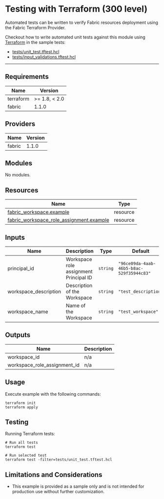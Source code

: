 <!-- BEGIN_TF_DOCS -->
# Testing with Terraform (300 level)

Automated tests can be written to verify Fabric resources deployment using the Fabric Terraform Provider.

Checkout how to write automated unit tests against this module using [Terraform](https://developer.hashicorp.com/terraform/cli/test) in the sample tests:

- [tests/unit\_test.tftest.hcl](./tests/unit\_test.tftest.hcl)
- [tests/input\_validations.tftest.hcl](./tests/input\_validations.tftest.hcl)

---

## Requirements

| Name      | Version       |
|-----------|---------------|
| terraform | >= 1.8, < 2.0 |
| fabric    | 1.1.0         |

## Providers

| Name   | Version |
|--------|---------|
| fabric | 1.1.0   |

## Modules

No modules.

## Resources

| Name                                                                                                                                                | Type     |
|-----------------------------------------------------------------------------------------------------------------------------------------------------|----------|
| [fabric_workspace.example](https://registry.terraform.io/providers/microsoft/fabric/1.1.0/docs/resources/workspace)                                 | resource |
| [fabric_workspace_role_assignment.example](https://registry.terraform.io/providers/microsoft/fabric/1.1.0/docs/resources/workspace_role_assignment) | resource |

## Inputs

| Name                   | Description                            | Type     | Default                                  | Required |
|------------------------|----------------------------------------|----------|------------------------------------------|:--------:|
| principal\_id          | Workspace role assignment Principal ID | `string` | `"96ce09da-4aab-46b5-b8ac-529f35944c83"` |    no    |
| workspace\_description | Description of the Workspace           | `string` | `"test_description"`                     |    no    |
| workspace\_name        | Name of the Workspace                  | `string` | `"test_workspace"`                       |    no    |

## Outputs

| Name                            | Description |
|---------------------------------|-------------|
| workspace\_id                   | n/a         |
| workspace\_role\_assignment\_id | n/a         |

## Usage

Execute example with the following commands:

```shell
terraform init
terraform apply
```

## Testing

Running Terraform tests:

```shell
# Run all tests
terraform test

# Run selected test
terraform test -filter=tests/unit_test.tftest.hcl
```

## Limitations and Considerations

- This example is provided as a sample only and is not intended for production use without further customization.
<!-- END_TF_DOCS -->